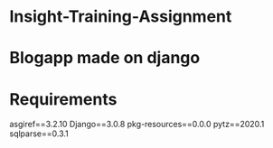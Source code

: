 # Insight-Training-Assignment
# Blogapp made on django

# Requirements

asgiref==3.2.10
Django==3.0.8
pkg-resources==0.0.0
pytz==2020.1
sqlparse==0.3.1
